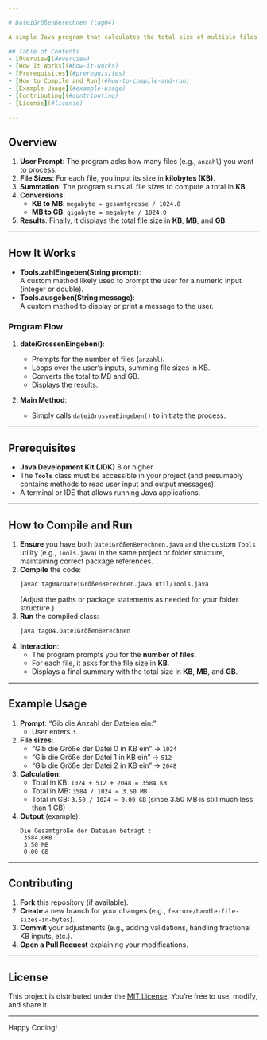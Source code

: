 ```yaml
---

# DateiGrößenBerechnen (tag04)

A simple Java program that calculates the total size of multiple files in KB, MB, and GB. It leverages methods from a custom `Tools` utility class to gather user input and display results.

## Table of Contents
- [Overview](#overview)
- [How It Works](#how-it-works)
- [Prerequisites](#prerequisites)
- [How to Compile and Run](#how-to-compile-and-run)
- [Example Usage](#example-usage)
- [Contributing](#contributing)
- [License](#license)

---
```


## Overview

1. **User Prompt**: The program asks how many files (e.g., `anzahl`) you want to process.  
2. **File Sizes**: For each file, you input its size in **kilobytes (KB)**.  
3. **Summation**: The program sums all file sizes to compute a total in **KB**.  
4. **Conversions**:  
   - **KB to MB**: `megabyte = gesamtgrosse / 1024.0`  
   - **MB to GB**: `gigabyte = megabyte / 1024.0`
5. **Results**: Finally, it displays the total file size in **KB**, **MB**, and **GB**.

---

## How It Works

- **Tools.zahlEingeben(String prompt)**:  
  A custom method likely used to prompt the user for a numeric input (integer or double).  
- **Tools.ausgeben(String message)**:  
  A custom method to display or print a message to the user.

### Program Flow
1. **dateiGrossenEingeben()**:  
   - Prompts for the number of files (`anzahl`).  
   - Loops over the user’s inputs, summing file sizes in KB.  
   - Converts the total to MB and GB.  
   - Displays the results.

2. **Main Method**:  
   - Simply calls `dateiGrossenEingeben()` to initiate the process.

---

## Prerequisites

- **Java Development Kit (JDK)** 8 or higher
- The **`Tools`** class must be accessible in your project (and presumably contains methods to read user input and output messages).  
- A terminal or IDE that allows running Java applications.

---

## How to Compile and Run

1. **Ensure** you have both `DateiGrößenBerechnen.java` and the custom `Tools` utility (e.g., `Tools.java`) in the same project or folder structure, maintaining correct package references.  
2. **Compile** the code:
   ```bash
   javac tag04/DateiGrößenBerechnen.java util/Tools.java
   ```
   (Adjust the paths or package statements as needed for your folder structure.)
3. **Run** the compiled class:
   ```bash
   java tag04.DateiGrößenBerechnen
   ```
4. **Interaction**:
   - The program prompts you for the **number of files**.
   - For each file, it asks for the file size in **KB**.
   - Displays a final summary with the total size in **KB**, **MB**, and **GB**.

---

## Example Usage

1. **Prompt**: “Gib die Anzahl der Dateien ein:”  
   - User enters `3`.
2. **File sizes**:  
   - “Gib die Größe der Datei 0 in KB ein” → `1024`  
   - “Gib die Größe der Datei 1 in KB ein” → `512`  
   - “Gib die Größe der Datei 2 in KB ein” → `2048`
3. **Calculation**:  
   - Total in KB: `1024 + 512 + 2048 = 3584 KB`  
   - Total in MB: `3584 / 1024 ≈ 3.50 MB`  
   - Total in GB: `3.50 / 1024 ≈ 0.00 GB` (since 3.50 MB is still much less than 1 GB)
4. **Output** (example):  
   ```
   Die Gesamtgröße der Dateien beträgt :  
    3584.0KB 
    3.50 MB 
    0.00 GB 
   ```

---

## Contributing

1. **Fork** this repository (if available).  
2. **Create** a new branch for your changes (e.g., `feature/handle-file-sizes-in-bytes`).  
3. **Commit** your adjustments (e.g., adding validations, handling fractional KB inputs, etc.).  
4. **Open a Pull Request** explaining your modifications.

---

## License

This project is distributed under the [MIT License](LICENSE). You’re free to use, modify, and share it.

---

Happy Coding!
